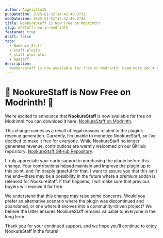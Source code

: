 ```yaml
---
author: Angelillo15
pubDatetime: 2025-01-02T14:42:40.373Z
modDatetime: 2025-01-02T14:42:40.373Z
title: NookureStaff is Now Free on Modrinth!
slug: nkstaff-now-in-modrinth
featured: true
draft: false
tags:
  - Nookure Staff
  - staff plugin
  - staff plus plus
  - mastaff
description:
  NookureStaff is now available for free on Modrinth! Read more about this change and what it means for the plugin's future.
---
```


# 🎉 NookureStaff is Now Free on Modrinth! 🎉

We’re excited to announce that **NookureStaff** is now available for free on Modrinth! You can download it here: [NookureStaff on Modrinth](https://modrinth.com/plugin/staff).

This change comes as a result of legal reasons related to the plugin’s revenue generation. Currently, I’m unable to monetize NookureStaff, so I’ve decided to make it free for everyone. While NookureStaff no longer generates revenue, contributions are warmly welcomed on our GitHub repository: [NookureStaff GitHub Repository](https://github.com/Nookure/NookureStaff).

I truly appreciate your early support in purchasing the plugin before this change. Your contributions helped maintain and improve the plugin up to this point, and I’m deeply grateful for that. I want to assure you that this isn’t the end—there may be a possibility in the future where a premium addon is released for NookureStaff. If that happens, I will make sure that previous buyers will receive it for free.

We understand that this change may raise some concerns. Would you prefer an alternative scenario where the plugin was discontinued and abandoned, or one where it evolves into a community-driven project? We believe the latter ensures NookureStaff remains valuable to everyone in the long term.

Thank you for your continued support, and we hope you’ll continue to enjoy NookureStaff in the future!
